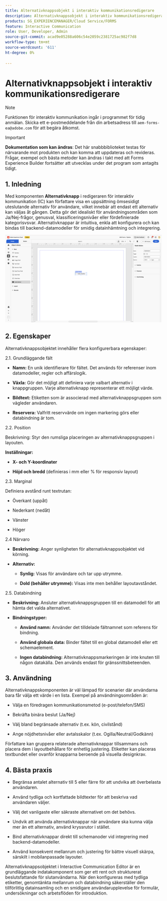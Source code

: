 ```yaml
---
title: Alternativknappsobjekt i interaktiv kommunikationsredigerare
description: Alternativknappsobjekt i interaktiv kommunikationsredigerare i AEM Forms gör att författare kan visa en uppsättning ömsesidigt uteslutande alternativ för användarna, vilket innebär att endast ett alternativ kan väljas åt gången.
products: SG_EXPERIENCEMANAGER/Cloud Service/FORMS
feature: Interactive Communication
role: User, Developer, Admin
source-git-commit: acad9e05288a606c54e2059c2381725ac982f7d8
workflow-type: tm+mt
source-wordcount: '611'
ht-degree: 0%

---
```



# Alternativknappsobjekt i interaktiv kommunikationsredigerare

>[!NOTE]
>
> Funktionen för interaktiv kommunikation ingår i programmet för tidig anmälan. Skicka ett e-postmeddelande från din arbetsadress till `aem-forms-ea@adobe.com` för att begära åtkomst.

>[!IMPORTANT]
>
> **Dokumentation som kan ändras**: Det här snabbbiblioteket testas för närvarande mot produkten och kan komma att uppdateras och revideras. Frågar, exempel och bästa metoder kan ändras i takt med att Forms Experience Builder fortsätter att utvecklas under det program som antagits tidigt.

## &#x200B;1. Inledning

Med komponenten **Alternativknapp** i redigeraren för interaktiv kommunikation (IC) kan författare visa en uppsättning ömsesidigt uteslutande alternativ för användare, vilket innebär att endast ett alternativ kan väljas åt gången. Detta gör det idealiskt för användningsområden som Ja/Nej-frågor, genusval, klassificeringsnivåer eller fördefinierade kategorisvsvar.
Alternativknappar är intuitiva, enkla att konfigurera och kan bindas till backend-datamodeller för smidig datainhämtning och integrering.

![Sök efter IC Docu](/help/forms/interactive-communication/assets/radio.png)

## &#x200B;2. Egenskaper

Alternativknappsobjektet innehåller flera konfigurerbara egenskaper:

2.1. Grundläggande fält

- **Namn:** En unik identifierare för fältet. Det används för referenser inom datamodeller, regler och affärslogik.

- **Växla:** Gör det möjligt att definiera varje valbart alternativ i knappgruppen. Varje alternativknapp representerar ett möjligt värde.

- **Bildtext:** Etiketten som är associerad med alternativknappsgruppen som vägleder användaren.

- **Reservera:** Valfritt reservvärde om ingen markering görs eller databindning är tom.

2.2. Position

Beskrivning: Styr den rumsliga placeringen av alternativknappsgruppen i layouten.

**Inställningar:**

- **X- och Y-koordinater**

- **Höjd och bredd** (definieras i mm eller % för responsiv layout)

2.3. Marginal

Definiera avstånd runt textrutan:

- Överkant (uppåt)

- Nederkant (nedåt)

- Vänster

- Höger

2.4 Närvaro

- **Beskrivning:** Anger synligheten för alternativknappsobjektet vid körning.

- **Alternativ:**

   - **Synlig:** Visas för användare och tar upp utrymme.

   - **Dold (behåller utrymme):** Visas inte men behåller layoutavståndet.



2.5. Databindning

- **Beskrivning:** Ansluter alternativknappsgruppen till en datamodell för att hämta det valda alternativet.

- **Bindningstyper:**

   - **Använd namn:** Använder det tilldelade fältnamnet som referens för bindning.

   - **Använd globala data:** Binder fältet till en global datamodell eller ett schemaelement.

   - **Ingen databindning:** Alternativknappsmarkeringen är inte knuten till någon datakälla. Den används endast för gränssnittsbeteenden.

## &#x200B;3. Användning

Alternativknappskomponenten är väl lämpad för scenarier där användarna bara får välja ett värde i en lista. Exempel på användningsområden är:

- Välja en föredragen kommunikationsmetod (e-post/telefon/SMS)

- Bekräfta binära beslut (Ja/Nej)

- Välj bland begränsade alternativ (t.ex. kön, civilstånd)

- Ange nöjdhetsnivåer eller avtalsskalor (t.ex. Ogilla/Neutral/Godkänn)

Författare kan gruppera relaterade alternativknappar tillsammans och placera dem i layoutbehållare för enhetlig justering. Etiketter kan placeras textbundet eller ovanför knapparna beroende på visuella designkrav.

## &#x200B;4. Bästa praxis

- Begränsa antalet alternativ till 5 eller färre för att undvika att överbelasta användaren.

- Använd tydliga och kortfattade bildtexter för att beskriva vad användaren väljer.

- Välj det vanligaste eller säkraste alternativet om det behövs.

- Undvik att använda alternativknappar när användare ska kunna välja mer än ett alternativ, använd kryssrutor i stället.

- Bind alternativknappar direkt till schemanoder vid integrering med backend-datamodeller.

- Använd konsekvent mellanrum och justering för bättre visuell skärpa, särskilt i mobilanpassade layouter.

Alternativknappsobjektet i Interactive Communication Editor är en grundläggande indatakomponent som ger ett rent och strukturerat beslutsfattande för slutanvändarna. När den konfigureras med tydliga etiketter, genomtänkta mellanrum och databindning säkerställer den tillförlitlig datainsamling och en smidigare användarupplevelse för formulär, undersökningar och arbetsflöden för introduktion.


